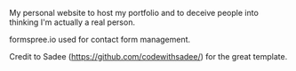 My personal website to host my portfolio and to deceive people into thinking I'm actually a real person.

formspree.io used for contact form management.

Credit to Sadee (https://github.com/codewithsadee/) for the great template.

